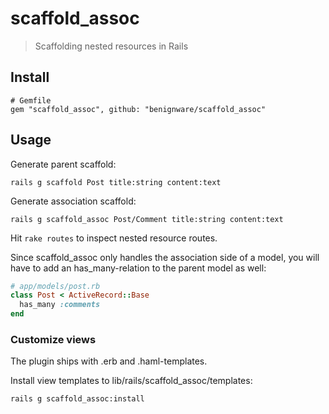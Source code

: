scaffold_assoc
==============

> Scaffolding nested resources in Rails


Install
-----

```
# Gemfile
gem "scaffold_assoc", github: "benignware/scaffold_assoc"
```

Usage
-----

Generate parent scaffold:
```
rails g scaffold Post title:string content:text
```

Generate association scaffold:
```
rails g scaffold_assoc Post/Comment title:string content:text
```

Hit `rake routes` to inspect nested resource routes.

Since scaffold_assoc only handles the association side of a model, you will have to add an has_many-relation to the parent model as well:

```ruby
# app/models/post.rb
class Post < ActiveRecord::Base
  has_many :comments
end
```

### Customize views

The plugin ships with .erb and .haml-templates.

Install view templates to lib/rails/scaffold_assoc/templates:
```
rails g scaffold_assoc:install
```